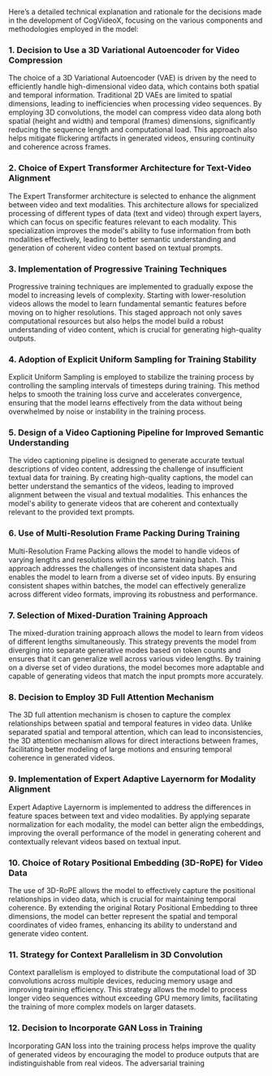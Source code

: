 Here’s a detailed technical explanation and rationale for the decisions made in the development of CogVideoX, focusing on the various components and methodologies employed in the model:

### 1. Decision to Use a 3D Variational Autoencoder for Video Compression
The choice of a 3D Variational Autoencoder (VAE) is driven by the need to efficiently handle high-dimensional video data, which contains both spatial and temporal information. Traditional 2D VAEs are limited to spatial dimensions, leading to inefficiencies when processing video sequences. By employing 3D convolutions, the model can compress video data along both spatial (height and width) and temporal (frames) dimensions, significantly reducing the sequence length and computational load. This approach also helps mitigate flickering artifacts in generated videos, ensuring continuity and coherence across frames.

### 2. Choice of Expert Transformer Architecture for Text-Video Alignment
The Expert Transformer architecture is selected to enhance the alignment between video and text modalities. This architecture allows for specialized processing of different types of data (text and video) through expert layers, which can focus on specific features relevant to each modality. This specialization improves the model's ability to fuse information from both modalities effectively, leading to better semantic understanding and generation of coherent video content based on textual prompts.

### 3. Implementation of Progressive Training Techniques
Progressive training techniques are implemented to gradually expose the model to increasing levels of complexity. Starting with lower-resolution videos allows the model to learn fundamental semantic features before moving on to higher resolutions. This staged approach not only saves computational resources but also helps the model build a robust understanding of video content, which is crucial for generating high-quality outputs.

### 4. Adoption of Explicit Uniform Sampling for Training Stability
Explicit Uniform Sampling is employed to stabilize the training process by controlling the sampling intervals of timesteps during training. This method helps to smooth the training loss curve and accelerates convergence, ensuring that the model learns effectively from the data without being overwhelmed by noise or instability in the training process.

### 5. Design of a Video Captioning Pipeline for Improved Semantic Understanding
The video captioning pipeline is designed to generate accurate textual descriptions of video content, addressing the challenge of insufficient textual data for training. By creating high-quality captions, the model can better understand the semantics of the videos, leading to improved alignment between the visual and textual modalities. This enhances the model's ability to generate videos that are coherent and contextually relevant to the provided text prompts.

### 6. Use of Multi-Resolution Frame Packing During Training
Multi-Resolution Frame Packing allows the model to handle videos of varying lengths and resolutions within the same training batch. This approach addresses the challenges of inconsistent data shapes and enables the model to learn from a diverse set of video inputs. By ensuring consistent shapes within batches, the model can effectively generalize across different video formats, improving its robustness and performance.

### 7. Selection of Mixed-Duration Training Approach
The mixed-duration training approach allows the model to learn from videos of different lengths simultaneously. This strategy prevents the model from diverging into separate generative modes based on token counts and ensures that it can generalize well across various video lengths. By training on a diverse set of video durations, the model becomes more adaptable and capable of generating videos that match the input prompts more accurately.

### 8. Decision to Employ 3D Full Attention Mechanism
The 3D full attention mechanism is chosen to capture the complex relationships between spatial and temporal features in video data. Unlike separated spatial and temporal attention, which can lead to inconsistencies, the 3D attention mechanism allows for direct interactions between frames, facilitating better modeling of large motions and ensuring temporal coherence in generated videos.

### 9. Implementation of Expert Adaptive Layernorm for Modality Alignment
Expert Adaptive Layernorm is implemented to address the differences in feature spaces between text and video modalities. By applying separate normalization for each modality, the model can better align the embeddings, improving the overall performance of the model in generating coherent and contextually relevant videos based on textual input.

### 10. Choice of Rotary Positional Embedding (3D-RoPE) for Video Data
The use of 3D-RoPE allows the model to effectively capture the positional relationships in video data, which is crucial for maintaining temporal coherence. By extending the original Rotary Positional Embedding to three dimensions, the model can better represent the spatial and temporal coordinates of video frames, enhancing its ability to understand and generate video content.

### 11. Strategy for Context Parallelism in 3D Convolution
Context parallelism is employed to distribute the computational load of 3D convolutions across multiple devices, reducing memory usage and improving training efficiency. This strategy allows the model to process longer video sequences without exceeding GPU memory limits, facilitating the training of more complex models on larger datasets.

### 12. Decision to Incorporate GAN Loss in Training
Incorporating GAN loss into the training process helps improve the quality of generated videos by encouraging the model to produce outputs that are indistinguishable from real videos. The adversarial training